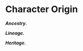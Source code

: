 # Character Origin

<!--add copy here-->

***Ancestry.*** <!--add copy here-->

***Lineage.*** <!--add copy here-->

***Heritage.*** <!--add copy here-->